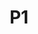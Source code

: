---
basin: En-Suite
cudn: true
floor: Ground
grade: 8
images:
- /assets/images/rooms/nc/nc_p1_1.jpeg
- /assets/images/rooms/nc/nc_p1_2.jpeg
- /assets/images/rooms/nc/nc_p1_3.jpeg
- /assets/images/rooms/nc/nc_p1_4.jpeg
living_room: 'Yes'
location: New Court
name: P1
network: Wired and Wireless
title: P1
---